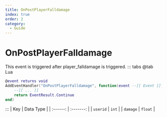```yaml
---
title: OnPostPlayerFalldamage
index: true
order: 2
category:
  - Guide
---
```


# OnPostPlayerFalldamage
This event is triggered after player_falldamage is triggered.
::: tabs
@tab Lua
```lua
@event returns void
AddEventHandler("OnPostPlayerFalldamage", function(event --[[ Event ]])
    --[[ ... ]]
    return EventResult.Continue
end)
```

:::
|    Key   | Data Type |
| :------: | :-------: |
| `userid` |   `int`   |
| `damage` |  `float`  |
